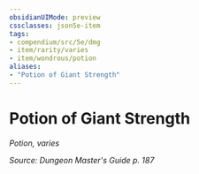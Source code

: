 ```yaml
---
obsidianUIMode: preview
cssclasses: json5e-item
tags:
- compendium/src/5e/dmg
- item/rarity/varies
- item/wondrous/potion
aliases: 
- "Potion of Giant Strength"
---
```

# Potion of Giant Strength
*Potion, varies*  


*Source: Dungeon Master's Guide p. 187*